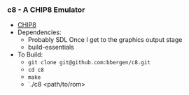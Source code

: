### c8 - A CHIP8 Emulator

* [CHIP8](https://en.wikipedia.org/wiki/CHIP-8)
* Dependencies:
  * Probably SDL Once I get to the graphics output stage
  * build-essentials
* To Build:
  * `git clone git@github.com:bbergen/c8.git`
  * `cd c8`
  * `make`
  * `./c8 <path/to/rom>
